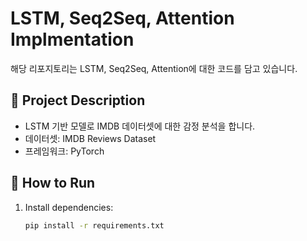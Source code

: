 # LSTM, Seq2Seq, Attention Implmentation
해당 리포지토리는 LSTM, Seq2Seq, Attention에 대한 코드를 담고 있습니다.

## 📌 Project Description
- LSTM 기반 모델로 IMDB 데이터셋에 대한 감정 분석을 합니다.
- 데이터셋: IMDB Reviews Dataset
- 프레임워크: PyTorch

## 🚀 How to Run
1. Install dependencies:
   ```bash
   pip install -r requirements.txt
